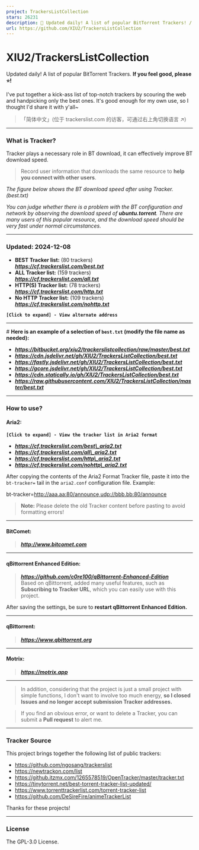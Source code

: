 ```yaml
---
project: TrackersListCollection
stars: 26231
description: 🎈 Updated daily! A list of popular BitTorrent Trackers! / 每天更新！全网热门 BT Tracker 列表！
url: https://github.com/XIU2/TrackersListCollection
---
```


XIU2/TrackersListCollection
===========================

Updated daily! A list of popular BitTorrent Trackers. **If you feel good, please ⭐!**

I've put together a kick-ass list of top-notch trackers by scouring the web and handpicking only the best ones. It's good enough for my own use, so I thought I'd share it with y'all~

> 「简体中文」(位于 trackerslist.com 的访客，可通过右上角切换语言 ↗)

* * *

### What is Tracker?

Tracker plays a necessary role in BT download, it can effectively improve BT download speed.

> Record user information that downloads the same resource to **help you connect with other users**.

_The figure below shows the BT download speed after using Tracker. (best.txt)_

_You can judge whether there is a problem with the BT configuration and network by observing the download speed of **ubuntu.torrent**. There are many users of this popular resource, and the download speed should be very fast under normal circumstances._

* * *

### Updated: 2024-12-08

-   **BEST Tracker list:** (80 trackers)  
    _**https://cf.trackerslist.com/best.txt**_
-   **ALL Tracker list:** (159 trackers)  
    _**https://cf.trackerslist.com/all.txt**_
-   **HTTP(S) Tracker list:** (78 trackers)  
    _**https://cf.trackerslist.com/http.txt**_
-   **No HTTP Tracker list:** (109 trackers)  
    _**https://cf.trackerslist.com/nohttp.txt**_

**`[Click to expand] - View alternate address`**

* * *

\# **Here is an example of a selection of `best.txt` (modify the file name as needed):**

-   _**https://bitbucket.org/xiu2/trackerslistcollection/raw/master/best.txt**_
-   _**https://cdn.jsdelivr.net/gh/XIU2/TrackersListCollection/best.txt**_
-   _**https://fastly.jsdelivr.net/gh/XIU2/TrackersListCollection/best.txt**_
-   _**https://gcore.jsdelivr.net/gh/XIU2/TrackersListCollection/best.txt**_
-   _**https://cdn.statically.io/gh/XIU2/TrackersListCollection/best.txt**_
-   _**https://raw.githubusercontent.com/XIU2/TrackersListCollection/master/best.txt**_

* * *

### How to use?

#### Aria2:

**`[Click to expand] - View the tracker list in Aria2 format`**

-   _**https://cf.trackerslist.com/best\_aria2.txt**_
-   _**https://cf.trackerslist.com/all\_aria2.txt**_
-   _**https://cf.trackerslist.com/http\_aria2.txt**_
-   _**https://cf.trackerslist.com/nohttp\_aria2.txt**_

After copying the contents of the Aria2 Format Tracker file, paste it into the `bt-tracker=` tail in the `aria2.conf` configuration file. Example:

bt-tracker\=http://aaa.aa:80/announce,udp://bbb.bb:80/announce

> **Note:** Please delete the old Tracker content before pasting to avoid formatting errors!

* * *

#### BitComet:

> _**http://www.bitcomet.com**_

* * *

#### qBittorrent Enhanced Edition:

> _**https://github.com/c0re100/qBittorrent-Enhanced-Edition**_  
> Based on qBittorrent, added many useful features, such as **Subscribing to Tracker URL**, which you can easily use with this project.

After saving the settings, be sure to **restart qBittorrent Enhanced Edition.**

* * *

#### qBittorrent:

> _**https://www.qbittorrent.org**_

* * *

#### Motrix:

> _**https://motrix.app**_

* * *

> In addition, considering that the project is just a small project with simple functions, I don't want to involve too much energy, **so I closed Issues and no longer accept submission Tracker addresses.**

> If you find an obvious error, or want to delete a Tracker, you can submit a **Pull request** to alert me.

* * *

### Tracker Source

This project brings together the following list of public trackers:

-   https://github.com/ngosang/trackerslist
-   https://newtrackon.com/list
-   https://github.itzmx.com/1265578519/OpenTracker/master/tracker.txt
-   https://tinytorrent.net/best-torrent-tracker-list-updated/
-   https://www.torrenttrackerlist.com/torrent-tracker-list
-   https://github.com/DeSireFire/animeTrackerList

Thanks for these projects!

* * *

### License

The GPL-3.0 License.
